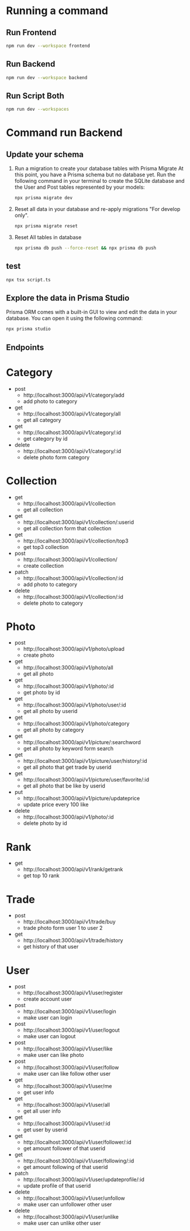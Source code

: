 # Running a command

## Run Frontend

```bash
npm run dev --workspace frontend
```

## Run Backend

```bash
npm run dev --workspace backend
```

## Run Script Both

```bash
npm run dev --workspaces
```

# Command run Backend

## Update your schema
1. Run a migration to create your database tables with Prisma Migrate
At this point, you have a Prisma schema but no database yet. Run the following command in your terminal to create the SQLite database and the User and Post tables represented by your models:

    ```bash
    npx prisma migrate dev
    ```
2. Reset all data in your database and re-apply migrations "For develop only".
    ```bash
    npx prisma migrate reset
    ```
3. Reset All tables in database
    ```bash
    npx prisma db push --force-reset && npx prisma db push
    ```

## test 
```bash
npx tsx script.ts
```

## Explore the data in Prisma Studio
Prisma ORM comes with a built-in GUI to view and edit the data in your database. You can open it using the following command:

```bash
npx prisma studio
```

## Endpoints
# Category 
- post
    - http://localhost:3000/api/v1/category/add
    - add photo to category
- get
    - http://localhost:3000/api/v1/category/all
    - get all category
- get
    - http://localhost:3000/api/v1/category/:id
    - get category by id
- delete
    - http://localhost:3000/api/v1/category/:id
    - delete photo form category
    
# Collection
- get
    - http://localhost:3000/api/v1/collection 
    - get all collection
- get
    - http://localhost:3000/api/v1/collection/:userid
    - get all collection form that collection
- get
    - http://localhost:3000/api/v1/collection/top3
    - get top3 collection
- post
    - http://localhost:3000/api/v1/collection/
    - create collection 
- patch
    - http://localhost:3000/api/v1/collection/:id
    - add photo to category
- delete
    - http://localhost:3000/api/v1/collection/:id
    - delete photo to category

# Photo
- post
    - http://localhost:3000/api/v1/photo/upload
    - create photo
- get
    - http://localhost:3000/api/v1/photo/all
    - get all photo
- get
    - http://localhost:3000/api/v1/photo/:id
    - get photo by id
- get
    - http://localhost:3000/api/v1/photo/user/:id
    - get all photo by userid
- get
    - http://localhost:3000/api/v1/photo/category
    - get all photo by category
- get
    - http://localhost:3000/api/v1/picture/:searchword
    - get all photo by keyword form search
- get
    - http://localhost:3000/api/v1/picture/user/history/:id
    - get all photo that get trade by userid
- get
    - http://localhost:3000/api/v1/picture/user/favorite/:id
    - get all photo that be like by userid 
- put
    - http://localhost:3000/api/v1/picture/updateprice
    - update price every 100 like 
- delete
    - http://localhost:3000/api/v1/photo/:id
    - delete photo by id

# Rank
- get
    - http://localhost:3000/api/v1/rank/getrank
    - get top 10 rank

# Trade
- post
    - http://localhost:3000/api/v1/trade/buy
    - trade photo form user 1 to user 2
- get
    - http://localhost:3000/api/v1/trade/history
    - get history of that user

# User
- post
    - http://localhost:3000/api/v1/user/register
    - create account user
- post
    - http://localhost:3000/api/v1/user/login
    - make user can login
- post
    - http://localhost:3000/api/v1/user/logout
    - make user can logout 
- post
    - http://localhost:3000/api/v1/user/like
    - make user can like photo
- post
    - http://localhost:3000/api/v1/user/follow
    - make user can like follow other user
- get
    - http://localhost:3000/api/v1/user/me
    - get user info
- get
    - http://localhost:3000/api/v1/user/all
    - get all user info
- get
    - http://localhost:3000/api/v1/user/:id
    - get user by userid
- get
    - http://localhost:3000/api/v1/user/follower/:id
    - get amount follower of that userid
- get
    - http://localhost:3000/api/v1/user/following/:id
    - get amount following of that userid
- patch
    - http://localhost:3000/api/v1/user/updateprofile/:id
    - update profile of that userid
- delete
    - http://localhost:3000/api/v1/user/unfollow
    - make user can unfollower other user
- delete
    - http://localhost:3000/api/v1/user/unlike
    - make user can unlike other user
